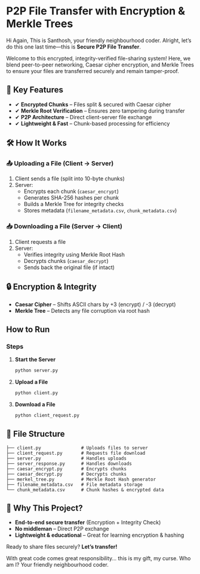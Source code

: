 # **P2P File Transfer with Encryption & Merkle Trees**

Hi Again, This is Santhosh, your friendly neighbourhood coder. Alright, let’s do this one last time—this is **Secure P2P File Transfer**.

Welcome to this encrypted, integrity-verified file-sharing system! Here, we blend peer-to-peer networking, Caesar cipher encryption, and Merkle Trees to ensure your files are transferred securely and remain tamper-proof.

## 🔑 Key Features
- ✔ **Encrypted Chunks** – Files split & secured with Caesar cipher
- ✔ **Merkle Root Verification** – Ensures zero tampering during transfer
- ✔ **P2P Architecture** – Direct client-server file exchange
- ✔ **Lightweight & Fast** – Chunk-based processing for efficiency

## 🛠 How It Works

### 📤 Uploading a File (Client → Server)
1. Client sends a file (split into 10-byte chunks)
2. Server:
   - Encrypts each chunk (`caesar_encrypt`)
   - Generates SHA-256 hashes per chunk
   - Builds a Merkle Tree for integrity checks
   - Stores metadata (`filename_metadata.csv`, `chunk_metadata.csv`)

### 📥 Downloading a File (Server → Client)
1. Client requests a file
2. Server:
   - Verifies integrity using Merkle Root Hash
   - Decrypts chunks (`caesar_decrypt`)
   - Sends back the original file (if intact)

## 🔒 Encryption & Integrity

- **Caesar Cipher** – Shifts ASCII chars by +3 (encrypt) / -3 (decrypt)
- **Merkle Tree** – Detects any file corruption via root hash

## How to Run

### Steps

1. **Start the Server**
    ```bash
    python server.py
    ```

2. **Upload a File**
    ```bash
    python client.py
    ```

3. **Download a File**
    ```bash
    python client_request.py
    ```

## 📂 File Structure

```
├── client.py               # Uploads files to server  
├── client_request.py       # Requests file download  
├── server.py               # Handles uploads  
├── server_response.py      # Handles downloads  
├── caesar_encrypt.py       # Encrypts chunks  
├── caesar_decrypt.py       # Decrypts chunks  
├── merkel_tree.py          # Merkle Root Hash generator  
├── filename_metadata.csv   # File metadata storage  
└── chunk_metadata.csv      # Chunk hashes & encrypted data  
```

## 🌟 Why This Project?
- **End-to-end secure transfer** (Encryption + Integrity Check)
- **No middleman** – Direct P2P exchange
- **Lightweight & educational** – Great for learning encryption & hashing

Ready to share files securely?  **Let’s transfer!**

With great code comes great responsibility... this is my gift, my curse. Who am I? Your friendly neighbourhood coder.

